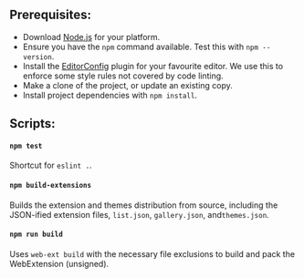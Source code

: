 ## Prerequisites:

* Download [Node.js](https://nodejs.org/download/) for your platform.
* Ensure you have the `npm` command available.  Test this with `npm --version`.
* Install the [EditorConfig](http://editorconfig.org/#download) plugin for your favourite editor.  We use this to enforce some style rules not covered by code linting.
* Make a clone of the project, or update an existing copy.
* Install project dependencies with `npm install`.

## Scripts:

#### `npm test`

Shortcut for `eslint .`.

#### `npm build-extensions`

Builds the extension and themes distribution from source, including the JSON-ified extension files, `list.json`, `gallery.json`, and`themes.json`.

#### `npm run build`

Uses `web-ext build` with the necessary file exclusions to build and pack the WebExtension (unsigned).

